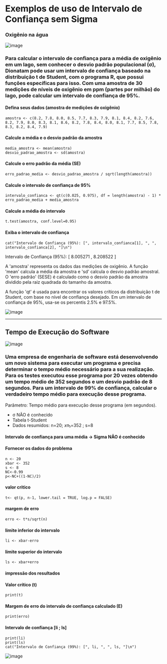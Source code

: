 # Exemplos de uso de Intervalo de Confiança sem Sigma

### Oxigênio na água
![image](https://github.com/area-41/Estatistica/assets/87396846/f1c4a54b-9c88-4513-b7bd-7aa07186d32a)

### Para calcular o intervalo de confiança para a média de oxigênio em um lago, sem conhecer o desvio padrão populacional (σ), Dionatam pode usar um intervalo de confiança baseado na distribuição t de Student, com o programa R, que possui funções específicas para isso. Com uma amostra de 30 medições de níveis de oxigênio em ppm (partes por milhão) do lago, pode calcular um intervalo de confiança de 95%.

#### Defina seus dados (amostra de medições de oxigênio)
    amostra <- c(8.2, 7.8, 8.0, 8.5, 7.7, 8.3, 7.9, 8.1, 8.4, 8.2, 7.6, 8.2, 7.9, 8.0, 8.3, 8.1, 8.6, 8.2, 7.8, 8.4, 8.0, 8.1, 7.7, 8.5, 7.8, 8.3, 8.2, 8.4, 7.9)

#### Calcule a média e o desvio padrão da amostra
    media_amostra <- mean(amostra)
    desvio_padrao_amostra <- sd(amostra)

#### Calcule o erro padrão da média (SE)
    erro_padrao_media <- desvio_padrao_amostra / sqrt(length(amostra))

#### Calcule o intervalo de confiança de 95%
    intervalo_confianca <- qt(c(0.025, 0.975), df = length(amostra) - 1) * erro_padrao_media + media_amostra

#### Calcule a média do intervalo
    t.test(amostra, conf.level=0.95)

#### Exiba o intervalo de confiança
    cat("Intervalo de Confiança (95%): [", intervalo_confianca[1], ", ", intervalo_confianca[2], "]\n")

Intervalo de Confiança (95%): [ 8.005271 ,  8.208522 ]

A 'amostra' representa os dados das medições de oxigênio. A função 'mean' calcula a média da amostra e 'sd' calcula o desvio padrão amostral. 
O 'erro padrão' (SESE) é calculado como o desvio padrão da amostra dividido pela raiz quadrada do tamanho da amostra.

A função 'qt' é usada para encontrar os valores críticos da distribuição t de Student, com base no nível de confiança desejado. 
Em um intervalo de confiança de 95%, usa-se os percentis 2.5% e 97.5%.


![image](https://github.com/area-41/Estatistica/assets/87396846/60f4b01b-d544-4532-b527-42b18e1ffedc)

----
## Tempo de Execução do Software

![image](https://github.com/area-41/Estatistica/assets/87396846/20f87367-6169-4c1f-b237-9c5f572fb40f)

### Uma empresa de engenharia de software está desenvolvendo um novo sistema para executar um programa e precisa determinar o tempo médio necessário para a sua realização. Para os testes executou esse programa por 20 vezes obtendo um tempo médio de 352 segundos e um desvio padrão de 8 segundos. Para um intervalo de 99% de confiança, calcular o verdadeiro tempo médio para execução desse programa.

Parâmetro: Tempo médio para execução desse programa (em segundos).
- σ NÃO é conhecido
- Tabela t-Student
- Dados resumidos: n=20; 𝑥ҧ=352 ; s=8

#### Intervalo de confiança para uma média -> Sigma NÃO é conhecido
#### Fornecer os dados do problema 
    n <- 20
    xbar <- 352 
    s <- 8
    NC<-0.99
    p<-NC+((1-NC)/2)

#### valor critico
    t<- qt(p, n-1, lower.tail = TRUE, log.p = FALSE) 
#### margem de erro
    erro <- t*s/sqrt(n) 
#### limite inferior do intervalo
    li <- xbar-erro 
#### limite superior do intervalo
    ls <- xbar+erro
#### impressão dos resultados
#### Valor crítico (t)
    print(t)
#### Margem de erro do intervalo de confiança calculado (E)
    print(erro)
#### Intervalo de confiança [li ; ls]
    print(li)
    print(ls)
    cat("Intervalo de Confiança (99%): [", li, ", ", ls, "]\n")

![image](https://github.com/area-41/Estatistica/assets/87396846/32dfb69d-5890-43fe-b4f4-a871c6bd72d5)



